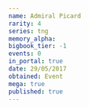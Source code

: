 ```yaml
---
name: Admiral Picard
rarity: 4
series: tng
memory_alpha:
bigbook_tier: -1
events: 0
in_portal: true
date: 29/05/2017
obtained: Event
mega: true
published: true
---
```



